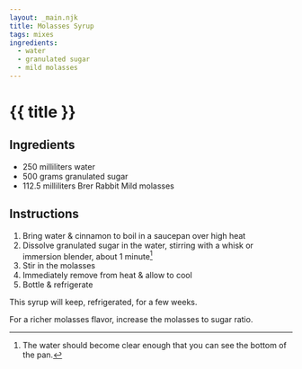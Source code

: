 ```yaml
---
layout: _main.njk
title: Molasses Syrup
tags: mixes
ingredients:
  - water
  - granulated sugar
  - mild molasses
---
```


<!-- markdownlint-disable MD025 -->
# {{ title }}
<!-- markdownlint-disable MD025 -->

## Ingredients

* 250 milliliters water
* 500 grams granulated sugar
* 112.5 milliliters Brer Rabbit Mild molasses

## Instructions

1. Bring water & cinnamon to boil in a saucepan over high heat
2. Dissolve granulated sugar in the water, stirring with a whisk or immersion blender, about 1 minute[^1]
3. Stir in the molasses
4. Immediately remove from heat & allow to cool
5. Bottle & refrigerate

[^1]: The water should become clear enough that you can see the bottom of the pan.

<tiki-callout type="note">

  This syrup will keep, refrigerated, for a few weeks.

</tiki-callout>

<tiki-callout type="tip">

  For a richer molasses flavor, increase the molasses to sugar ratio.

</tiki-callout>
